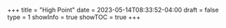 +++
title = "High Point"
date = 2023-05-14T08:33:52-04:00
draft = false
type =  1
showInfo = true
showTOC = true
+++
